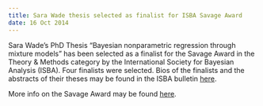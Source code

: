 ```yaml
---
title: Sara Wade thesis selected as finalist for ISBA Savage Award
date: 16 Oct 2014
---
```



Sara Wade’s PhD Thesis “Bayesian nonparametric regression through mixture models” has been selected as a finalist for the Savage Award in the Theory & Methods category by the International Society for Bayesian Analysis (ISBA).  Four finalists were selected.  Bios of the finalists and the abstracts of their theses may be found in the ISBA bulletin [here](http://bayesian.org/sites/default/files/fm/bulletins/1406.pdf).

More info on the Savage Award may be found [here](http://bayesian.org/awards/Savage.html).